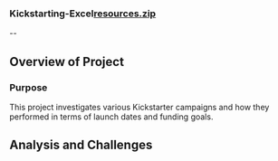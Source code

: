 ### Kickstarting-Excel[resources.zip](https://github.com/anthonyrorozco/Kickstarting-Excel/files/8922717/resources.zip)
--
## Overview of Project
### Purpose
This project investigates various Kickstarter campaigns and how they performed in terms of launch dates and funding goals.
## Analysis and Challenges
